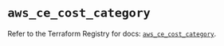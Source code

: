 # `aws_ce_cost_category`

Refer to the Terraform Registry for docs: [`aws_ce_cost_category`](https://registry.terraform.io/providers/hashicorp/aws/5.52.0/docs/resources/ce_cost_category).

